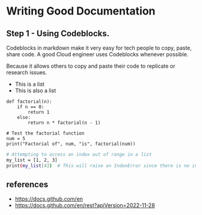 # Writing Good Documentation

## Step 1 - Using Codeblocks.

Codeblocks in markdown make it very easy for tech people to copy, paste, share code.
A good Cloud engineer uses Codeblocks whenever possible.

Because it allows others to copy and paste their code to replicate or research issues.

- This is a list
- This is also a list

```
def factorial(n):
    if n == 0:
        return 1
    else:
        return n * factorial(n - 1)

# Test the factorial function
num = 5
print("Factorial of", num, "is", factorial(num))
```
```bash
# Attempting to access an index out of range in a list
my_list = [1, 2, 3]
print(my_list[4])  # This will raise an IndexError since there is no index 4 in the list
```
## references

- https://docs.github.com/en
- https://docs.github.com/en/rest?apiVersion=2022-11-28

